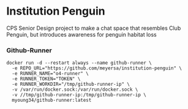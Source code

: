 # Institution Penguin 

CPS Senior Design project to make a chat space that resembles Club Penguin, but introduces awareness for penguin habitat loss

### Github-Runner 

``` 
docker run -d --restart always --name github-runner \
  -e REPO_URL="https://github.com/meyersa/institution-penguin" \
  -e RUNNER_NAME="o4-runner" \
  -e RUNNER_TOKEN="TOKEN" \
  -e RUNNER_WORKDIR="/tmp/github-runner-ip" \
  -v /var/run/docker.sock:/var/run/docker.sock \
  -v //tmp/github-runner-ip:/tmp/github-runner-ip \
  myoung34/github-runner:latest
  ```